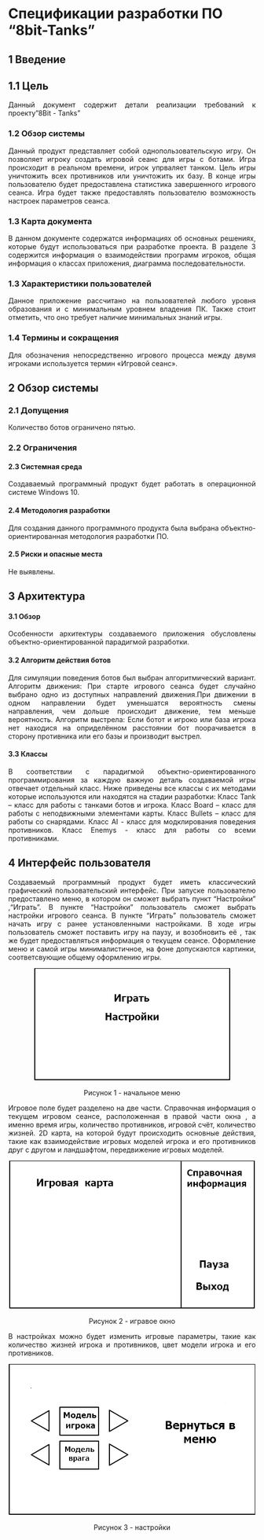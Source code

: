 <h1>Спецификации разработки ПО “8bit-Tanks”</h1>
<h2>1 Введение</h2>
<h2>1.1 Цель</h2>
<p align = "justify">Данный документ содержит детали реализации требований к проекту”8Bit - Tanks”</p>

<h3>1.2	Обзор системы </h3>
<p align = "justify">Данный продукт представляет собой однопользовательскую игру. Он позволяет игроку создать игровой сеанс для игры с ботами. Игра происходит в реальном времени, игрок упрваляет танком. Цель игры уничтожить всех противников или уничтожить их базу. В конце игры пользователю будет предоставлена статистика завершенного игрового сеанса. Игра будет также предоставлять пользователю возможность настроек параметров сеанса.</p>
  
<h3>1.3 Карта документа</h3>
<p align = "justify">В данном документе содержатся информациях об основных решениях, которые будут использоваться при разработке проекта. В разделе 3 содержится информация о взаимодействии программ игроков, общая информация о классах приложения, диаграмма последовательности.</p>

<h3>1.3 Характеристики пользователей</h3>
<p align = "justify">Данное приложение рассчитано на пользователей любого уровня образования и с минимальным уровнем владения ПК. Также стоит отметить, что оно требует наличие минимальных знаний игры.</p>

<h3>1.4	Термины и сокращения </h3>
<p align = "justify">Для обозначения непосредственно игрового процесса между двумя игроками используется термин «Игровой сеанс».</p>
<h2>2 Обзор системы</h2>
<h3>2.1 Допущения</h3>
<p align = "justify">Количество ботов ограничено пятью.</p>

<h3>2.2 Ограничения</h3>
<p align = "justify"Ограничения, серьезно влияющие на ход разработки, отсутствуют.</p>
<h4>2.3 Системная среда</h4>
<p align = "justify">Создаваемый программный продукт будет работать в операционной системе Windows 10.</p>
<h4>2.4 Методология разработки</h4>
<p align = "justify">Для создания данного программного продукта была выбрана объектно-ориентированная методология разработки ПО.</p>
<h4>2.5 Риски и опасные места</h4>
<p align = "justify">Не выявлены.</p>

<h2>3 Архитектура</h2>
<h4>3.1 Обзор</h4>
<p align = "justify">Особенности архитектуры создаваемого приложения обусловлены объектно-ориентированной парадигмой разработки.</p>
<h4>3.2 Алгоритм действия ботов</h4>
<p align = "justify">Для симуляции  поведения ботов был выбран алгоритмический вариант.
Алгоритм движения:
При старте игрового сеанса будет случайно выбрано одно из доступных направлений движения.При движении в одном направлении будет уменьшатся вероятность смены направления, чем дольше происходит движение,  тем меньше вероятность.
Алгоритм выстрела:
Если ботот и игроко или база игрока нет находися на оприделённом расстоянии бот поорачивается в сторону противника или его базы и производит выстрел.</p>
<h4>3.3 Классы</h4>
<p align = "justify">В соответствии с парадигмой объектно-ориентированного программирования за каждую важную деталь создаваемой игры отвечает отдельный класс. Ниже приведены все классы с их методами которые используются или находятся на стадии разработки:
Класс Tank – класс для работы с танками ботов и игрока.
Класс Board – класс для работы с неподвижными элементами карты.
Класс Bullets – класс для работы со снарядами.
Класс AI - класс для модклирования поведения противников.
Класс Enemys - класс для работы со всеми противниками.
</p>

<h2>4 Интерфейс пользователя</h2>
<p align = "justify"> Создаваемый программный продукт будет иметь классический графический пользовательский интерфейс. При запуске пользователю предоставлено меню, в котором он сможет выбрать пункт “Настройки” ,“Играть”. В пункте “Настройки”  пользователь сможет выбрать настройки игрового сеанса. В пункте “Играть” пользователь сможет начать игру с ранее установленными настройками. В ходе игры пользователь сможет поставить игру на паузу, и возобновить её , так же будет предоставляться информация о текущем сеансе.  Оформление меню и самой игры минималистичное, на фоне допускаются картинки, соответсвующие общему оформлению игры. </p>

<p align="center"><img src="menu.png"></p>
<p align="center">Рисунок 1 - начальное меню</p>
<p align = "justify">Игровое поле будет разделено на две части. Справочная информация о текущем игровом сеансе, расположенная в правой части окна , а именно время игры, количество противников, игровой счёт, количество жизней. 2D карта, на которой будут происходить основные действия, такие как взаимодействие игровых моделей игрока и его противников друг с другом и ландшафтом, передвижение игровых моделей.</p>

<p align="center"><img src="game.png"></p>
<p align="center">Рисунок 2 - игравое окно</p>

<p align = "justify">В настройках можно будет изменить игровые параметры, такие как количество жизней игрока и противников, цвет модели игрока и его противников.</p> 
<p align="center"><img src="settings.png"></p>
<p align="center">Рисунок 3 - настройки</p>

